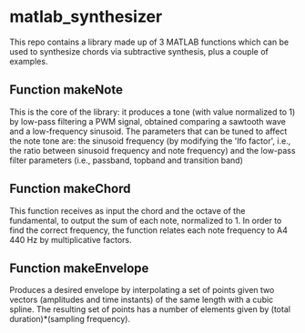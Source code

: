# matlab_synthesizer
This repo contains a library made up of 3 MATLAB functions which can be used to synthesize chords via subtractive synthesis, plus a couple of examples.

## Function makeNote
This is the core of the library: it produces a tone (with value normalized to 1) by low-pass filtering a PWM signal, obtained comparing a sawtooth wave and a low-frequency sinusoid.
The parameters that can be tuned to affect the note tone are: the sinusoid frequency (by modifying the 'lfo factor', i.e., the ratio between sinusoid frequency and note frequency) and the low-pass filter parameters (i.e., passband, topband and transition band)

## Function makeChord
This function receives as input the chord and the octave of the fundamental, to output the sum of each note, normalized to 1. In order to find the correct frequency, the function relates each note frequency to A4 440 Hz by multiplicative factors.

## Function makeEnvelope
Produces a desired envelope by interpolating a set of points given two vectors (amplitudes and time instants) of the same length with a cubic spline. The resulting set of points has a number of elements given by (total duration)\*(sampling frequency).
